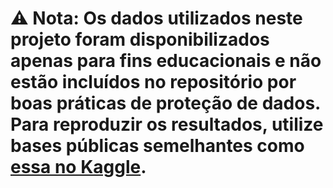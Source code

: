 # ⚠️ Nota: Os dados utilizados neste projeto foram disponibilizados apenas para fins educacionais e não estão incluídos no repositório por boas práticas de proteção de dados. Para reproduzir os resultados, utilize bases públicas semelhantes como [essa no Kaggle](https://www.kaggle.com/datasets/mirichoi0218/insurance).


